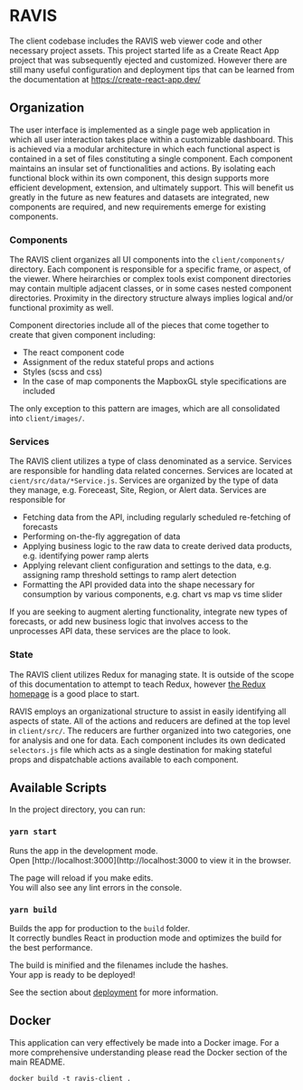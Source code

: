 # RAVIS
The client codebase includes the RAVIS web viewer code and other necessary project assets. This project started life as a Create React App project that was subsequently ejected and customized. However there are still many useful configuration and deployment tips that can be learned from the documentation at https://create-react-app.dev/

## Organization
The user interface is implemented as a single page web application in which all user interaction takes place within a customizable dashboard. This is achieved via a modular architecture in which each functional aspect is contained in a set of files constituting a single component. Each component maintains an insular set of functionalities and actions. By isolating each functional block within its own component, this design supports more efficient development, extension, and ultimately support. This will benefit us greatly in the future as new features and datasets are integrated, new components are required, and new requirements emerge for existing components.

### Components
The RAVIS client organizes all UI components into the `client/components/` directory. Each component is responsible for a specific frame, or aspect, of the viewer. Where heirarchies or complex tools exist component directories may contain multiple adjacent classes, or in some cases nested component directories. Proximity in the directory structure always implies logical and/or functional proximity as well.

Component directories include all of the pieces that come together to create that given component including:
  - The react component code
  - Assignment of the redux stateful props and actions
  - Styles (scss and css)
  - In the case of map components the MapboxGL style specifications are included

The only exception to this pattern are images, which are all consolidated into `client/images/`.

### Services
The RAVIS client utilizes a type of class denominated as a service. Services are responsible for handling data related concernes. Services are located at `cient/src/data/*Service.js`. Services are organized by the type of data they manage, e.g. Foreceast, Site, Region, or Alert data. Services are responsible for
  - Fetching data from the API, including regularly scheduled re-fetching of forecasts
  - Performing on-the-fly aggregation of data
  - Applying business logic to the raw data to create derived data products, e.g. identifying power ramp alerts
  - Applying relevant client configuration and settings to the data, e.g. assigning ramp threshold settings to ramp alert detection
  - Formatting the API provided data into the shape necessary for consumption by various components, e.g. chart vs map vs time slider

If you are seeking to augment alerting functionality, integrate new types of forecasts, or add new business logic that involves access to the unprocesses API data, these services are the place to look.

### State
The RAVIS client utilizes Redux for managing state. It is outside of the scope of this documentation to attempt to teach Redux, however [the Redux homepage](https://redux.js.org/) is a good place to start.

RAVIS employs an organizational structure to assist in easily identifying all aspects of state. All of the actions and reducers are defined at the top level in `client/src/`. The reducers are further organized into two categories, one for analysis and one for data. Each component includes its own dedicated `selectors.js` file which acts as a single destination for making stateful props and dispatchable actions available to each component.

## Available Scripts
In the project directory, you can run:

### `yarn start`
Runs the app in the development mode.<br>
Open [http://localhost:3000](http://localhost:3000 to view it in the browser.

The page will reload if you make edits.<br>
You will also see any lint errors in the console.

### `yarn build`
Builds the app for production to the `build` folder.<br>
It correctly bundles React in production mode and optimizes the build for the best performance.

The build is minified and the filenames include the hashes.<br>
Your app is ready to be deployed!

See the section about [deployment](https://facebook.github.io/create-react-app/docs/deployment) for more information.

## Docker
This application can very effectively be made into a Docker image. For a more comprehensive understanding please read the Docker section of the main README.

`docker build -t ravis-client .`